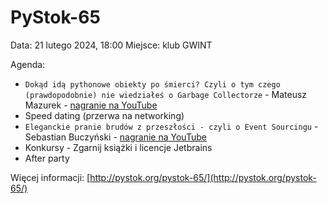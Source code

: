 # PyStok-65
Data: 21 lutego 2024, 18:00 Miejsce: klub GWINT

Agenda:

* `Dokąd idą pythonowe obiekty po śmierci? Czyli o tym czego (prawdopodobnie) nie wiedziałeś o Garbage Collectorze` - Mateusz Mazurek - [nagranie na YouTube](https://www.youtube.com/watch?v=fIobAoNvNc8)
* Speed dating (przerwa na networking)
* `Eleganckie pranie brudów z przeszłości - czyli o Event Sourcingu` - Sebastian Buczyński - [nagranie na YouTube](https://www.youtube.com/watch?v=Qy5GL1WY5xw)
* Konkursy - Zgarnij książki i licencje Jetbrains
* After party

Więcej informacji: [http://pystok.org/pystok-65/](http://pystok.org/pystok-65/)
